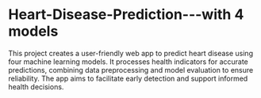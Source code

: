 # Heart-Disease-Prediction---with 4 models
 This project creates a user-friendly web app to predict heart disease using four machine learning models. It processes health indicators for accurate predictions, combining data preprocessing and model evaluation to ensure reliability. The app aims to facilitate early detection and support informed health decisions.
